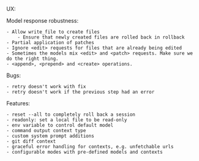 UX:


Model response robustness:
    
    - Allow write_file to create files
        - Ensure that newly created files are rolled back in rollback
    - Partial application of patches
    - Ignore <edit> requests for files that are already being edited
    - Sometimes the models mix <edit> and <patch> requests. Make sure we do the right thing.
    - <append>, <prepend> and <create> operations.

Bugs:
    
    - retry doesn't work with fix
    - retry doesn't work if the previous step had an error

Features:

    - reset --all to completely roll back a session
    - readonly: set a local file to be read-only
    - env variable to control default model
    - command output context type
    - custom system prompt additions
    - git diff context
    - graceful error handling for contexts, e.g. unfetchable urls
    - configurable modes with pre-defined models and contexts
